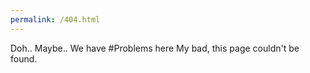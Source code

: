 ```yaml
---
permalink: /404.html
---
```


Doh.. Maybe.. We have
#Problems here
My bad, this page couldn't be found.

